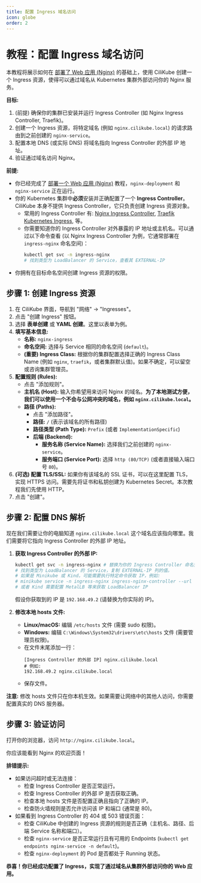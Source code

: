```yaml
---
title: 配置 Ingress 域名访问
icon: globe
order: 2
---
```


# <Icon icon="globe-americas" /> 教程：配置 Ingress 域名访问

本教程将展示如何在 [部署了 Web 应用 (Nginx)](./deploy-web-app.md) 的基础上，使用 CiliKube 创建一个 Ingress 资源，使得可以通过域名从 Kubernetes 集群外部访问你的 Nginx 服务。

**目标:**

1.  (前提) 确保你的集群已安装并运行 Ingress Controller (如 Nginx Ingress Controller, Traefik)。
2.  创建一个 Ingress 资源，将特定域名 (例如 `nginx.cilikube.local`) 的请求路由到之前创建的 `nginx-service`。
3.  配置本地 DNS (或实际 DNS) 将域名指向 Ingress Controller 的外部 IP 地址。
4.  验证通过域名访问 Nginx。

**前提:**

*   你已经完成了 [部署一个 Web 应用 (Nginx)](./deploy-web-app.md) 教程，`nginx-deployment` 和 `nginx-service` 正在运行。
*   你的 Kubernetes 集群中**必须**安装并正确配置了一个 **Ingress Controller**。CiliKube 本身不提供 Ingress Controller，它只负责创建 Ingress 资源对象。
    *   常用的 Ingress Controller 有: [Nginx Ingress Controller](https://kubernetes.github.io/ingress-nginx/), [Traefik Kubernetes Ingress](https://doc.traefik.io/traefik/providers/kubernetes-ingress/), 等。
    *   你需要知道你的 Ingress Controller 对外暴露的 IP 地址或主机名。可以通过以下命令查看 (以 Nginx Ingress Controller 为例，它通常部署在 `ingress-nginx` 命名空间)：
        ```bash
        kubectl get svc -n ingress-nginx
        # 找到类型为 LoadBalancer 的 Service，查看其 EXTERNAL-IP
        ```
*   你拥有在目标命名空间创建 Ingress 资源的权限。

## 步骤 1: 创建 Ingress 资源

1.  在 CiliKube 界面，导航到 "网络" -> "Ingresses"。
2.  点击 "创建 Ingress" 按钮。
3.  选择 **表单创建** 或 **YAML 创建**。这里以表单为例。
4.  **填写基本信息:**
    *   **名称:** `nginx-ingress`
    *   **命名空间:** 选择与 Service 相同的命名空间 (`default`)。
    *   **(重要) Ingress Class:** 根据你的集群配置选择正确的 Ingress Class Name (例如 `nginx`, `traefik`，或者集群默认值)。如果不确定，可以留空或咨询集群管理员。
5.  **配置规则 (Rules):**
    *   点击 "添加规则"。
    *   **主机名 (Host):** 输入你希望用来访问 Nginx 的域名。**为了本地测试方便，我们可以使用一个不会与公网冲突的域名，例如 `nginx.cilikube.local`。**
    *   **路径 (Paths):**
        *   点击 "添加路径"。
        *   **路径:** `/` (表示该域名的所有路径)
        *   **路径类型 (Path Type):** `Prefix` (或者 `ImplementationSpecific`)
        *   **后端 (Backend):**
            *   **服务名称 (Service Name):** 选择我们之前创建的 `nginx-service`。
            *   **服务端口 (Service Port):** 选择 `http (80/TCP)` (或者直接输入端口号 `80`)。
    <!-- ![创建 Ingress - 规则配置截图](placeholder.png) -->
6.  **(可选) 配置 TLS/SSL:** 如果你有该域名的 SSL 证书，可以在这里配置 TLS，实现 HTTPS 访问。需要先将证书和私钥创建为 Kubernetes Secret。本次教程我们先使用 HTTP。
7.  点击 "创建"。

## 步骤 2: 配置 DNS 解析

现在我们需要让你的电脑知道 `nginx.cilikube.local` 这个域名应该指向哪里。我们需要将它指向 Ingress Controller 的外部 IP 地址。

1.  **获取 Ingress Controller 的外部 IP:**
    ```bash
    kubectl get svc -n ingress-nginx # 替换为你的 Ingress Controller 命名空间
    # 找到类型为 LoadBalancer 的 Service，复制 EXTERNAL-IP 列的值。
    # 如果是 Minikube 或 Kind，可能需要执行特定命令获取 IP，例如:
    # minikube service -n ingress-nginx ingress-nginx-controller --url
    # 或者 Kind 需要配置 MetalLB 等来获取 LoadBalancer IP
    ```
    假设你获取到的 IP 是 `192.168.49.2` (请替换为你实际的 IP)。

2.  **修改本地 hosts 文件:**
    *   **Linux/macOS:** 编辑 `/etc/hosts` 文件 (需要 sudo 权限)。
    *   **Windows:** 编辑 `C:\Windows\System32\drivers\etc\hosts` 文件 (需要管理员权限)。
    *   在文件末尾添加一行：
        ```
        [Ingress Controller 的外部 IP] nginx.cilikube.local
        # 例如:
        192.168.49.2 nginx.cilikube.local
        ```
    *   保存文件。

**注意:** 修改 hosts 文件只在你本机生效。如果需要让网络中的其他人访问，你需要配置真实的 DNS 服务器。

## 步骤 3: 验证访问

打开你的浏览器，访问 `http://nginx.cilikube.local`。

你应该能看到 Nginx 的欢迎页面！

<!-- ![浏览器访问 Nginx 成功截图](placeholder.png) -->

**排错提示:**

*   如果访问超时或无法连接：
    *   检查 Ingress Controller 是否正常运行。
    *   检查 Ingress Controller 的外部 IP 是否获取正确。
    *   检查本地 hosts 文件是否配置正确且指向了正确的 IP。
    *   检查防火墙规则是否允许访问该 IP 和端口 (通常是 80)。
*   如果看到 Ingress Controller 的 404 或 503 错误页面：
    *   检查 CiliKube 中创建的 Ingress 资源的规则是否正确（主机名、路径、后端 Service 名称和端口）。
    *   检查 `nginx-service` 是否正常运行且有可用的 Endpoints (`kubectl get endpoints nginx-service -n default`)。
    *   检查 `nginx-deployment` 的 Pod 是否都处于 Running 状态。

**恭喜！你已经成功配置了 Ingress，实现了通过域名从集群外部访问你的 Web 应用。**